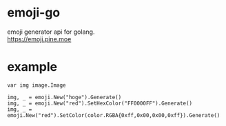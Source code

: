 # emoji-go

emoji generator api for golang.  
https://emoji.pine.moe


# example

```
var img image.Image

img, _ = emoji.New("hoge").Generate()
img, _ = emoji.New("red").SetHexColor("FF0000FF").Generate()
img, _ = emoji.New("red").SetColor(color.RGBA{0xff,0x00,0x00,0xff}).Generate()
```